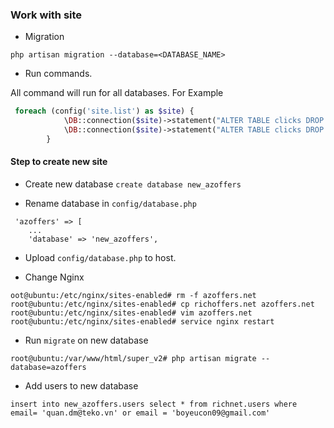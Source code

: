 ### Work with site

* Migration 

`php artisan migration --database=<DATABASE_NAME>`

* Run commands.

All command will run for all databases. For Example

```php
 foreach (config('site.list') as $site) {
            \DB::connection($site)->statement("ALTER TABLE clicks DROP FOREIGN KEY clicks_offer_id_foreign");
            \DB::connection($site)->statement("ALTER TABLE clicks DROP FOREIGN KEY clicks_user_id_foreign");
        }
```

#### Step to create new site

* Create new database `create database new_azoffers`

* Rename database in `config/database.php`

```textmate
 'azoffers' => [
    ...
    'database' => 'new_azoffers',
```
* Upload `config/database.php` to host.

* Change Nginx 

```textmate
oot@ubuntu:/etc/nginx/sites-enabled# rm -f azoffers.net 
root@ubuntu:/etc/nginx/sites-enabled# cp richoffers.net azoffers.net
root@ubuntu:/etc/nginx/sites-enabled# vim azoffers.net 
root@ubuntu:/etc/nginx/sites-enabled# service nginx restart
```
* Run `migrate` on new database 

`root@ubuntu:/var/www/html/super_v2# php artisan migrate --database=azoffers`

* Add users to new database 

`insert into new_azoffers.users select * from richnet.users where email= 'quan.dm@teko.vn' or email = 'boyeucon09@gmail.com'`